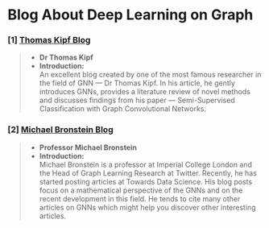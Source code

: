 # Blog About Deep Learning on Graph


### [1] [Thomas Kipf Blog](https://tkipf.github.io/graph-convolutional-networks/)
> - **Dr Thomas Kipf**
> - **Introduction:**  
An excellent blog created by one of the most famous researcher in the field of GNN — Dr Thomas Kipf. In his article, he gently introduces GNNs, provides a literature review of novel methods and discusses findings from his paper — Semi-Supervised Classification with Graph Convolutional Networks.

### [2] [Michael Bronstein Blog](https://medium.com/@michael.bronstein)
> - **Professor Michael Bronstein**
> - **Introduction:**  
Michael Bronstein is a professor at Imperial College London and the Head of Graph Learning Research at Twitter. Recently, he has started posting articles at Towards Data Science. His blog posts focus on a mathematical perspective of the GNNs and on the recent development in this field. He tends to cite many other articles on GNNs which might help you discover other interesting articles.